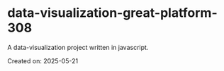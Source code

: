 # data-visualization-great-platform-308

A data-visualization project written in javascript.

Created on: 2025-05-21
